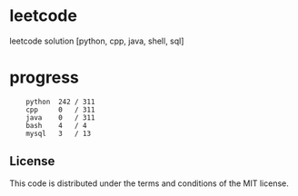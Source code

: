 # leetcode
leetcode solution [python, cpp, java, shell, sql]

# progress
```	
    python  242 / 311
    cpp     0   / 311
    java    0   / 311
    bash    4   / 4
    mysql   3   / 13
```

## License
This code is distributed under the terms and conditions of the MIT license.
